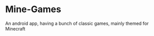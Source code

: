 Mine-Games
==========

An android app, having a bunch of classic games, mainly themed for Minecraft

